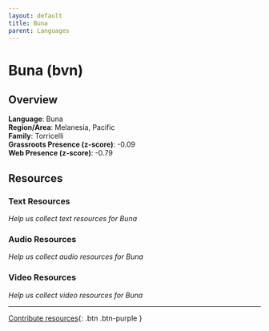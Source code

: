 ```yaml
---
layout: default
title: Buna
parent: Languages
---
```


# Buna (bvn)

## Overview

**Language**: Buna  
**Region/Area**: Melanesia, Pacific  
**Family**: Torricelli  
**Grassroots Presence (z-score)**: -0.09  
**Web Presence (z-score)**: -0.79  

## Resources

### Text Resources
*Help us collect text resources for Buna*

### Audio Resources
*Help us collect audio resources for Buna*

### Video Resources
*Help us collect video resources for Buna*

---

[Contribute resources](https://forms.office.com/e/1SfLJx3u1r){: .btn .btn-purple }
